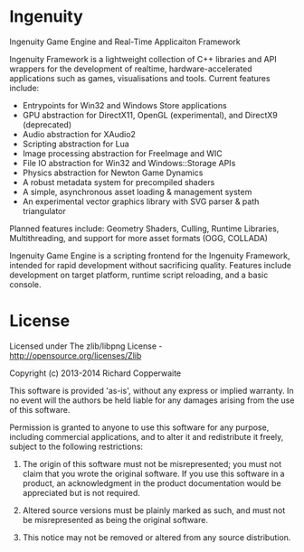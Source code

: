 Ingenuity
=========

Ingenuity Game Engine and Real-Time Applicaiton Framework

Ingenuity Framework is a lightweight collection of C++ libraries and API wrappers for the development of realtime, hardware-accelerated applications such as games, visualisations and tools. Current features include:
- Entrypoints for Win32 and Windows Store applications
- GPU abstraction for DirectX11, OpenGL (experimental), and DirectX9 (deprecated)
- Audio abstraction for XAudio2
- Scripting abstraction for Lua
- Image processing abstraction for FreeImage and WIC
- File IO abstraction for Win32 and Windows::Storage APIs
- Physics abstraction for Newton Game Dynamics
- A robust metadata system for precompiled shaders
- A simple, asynchronous asset loading & management system
- An experimental vector graphics library with SVG parser & path triangulator

Planned features include:
Geometry Shaders, Culling, Runtime Libraries, Multithreading, and support for more asset formats (OGG, COLLADA)

Ingenuity Game Engine is a scripting frontend for the Ingenuity Framework, intended for rapid development without sacrificing quality. Features include development on target platform, runtime script reloading, and a basic console.

License
=======

Licensed under The zlib/libpng License - http://opensource.org/licenses/Zlib

Copyright (c) 2013-2014 Richard Copperwaite

This software is provided 'as-is', without any express or implied warranty. In no event will the authors be held liable for any damages arising from the use of this software.

Permission is granted to anyone to use this software for any purpose, including commercial applications, and to alter it and redistribute it freely, subject to the following restrictions:

1. The origin of this software must not be misrepresented; you must not claim that you wrote the original software. If you use this software in a product, an acknowledgment in the product documentation would be appreciated but is not required.

2. Altered source versions must be plainly marked as such, and must not be misrepresented as being the original software.

3. This notice may not be removed or altered from any source distribution.
